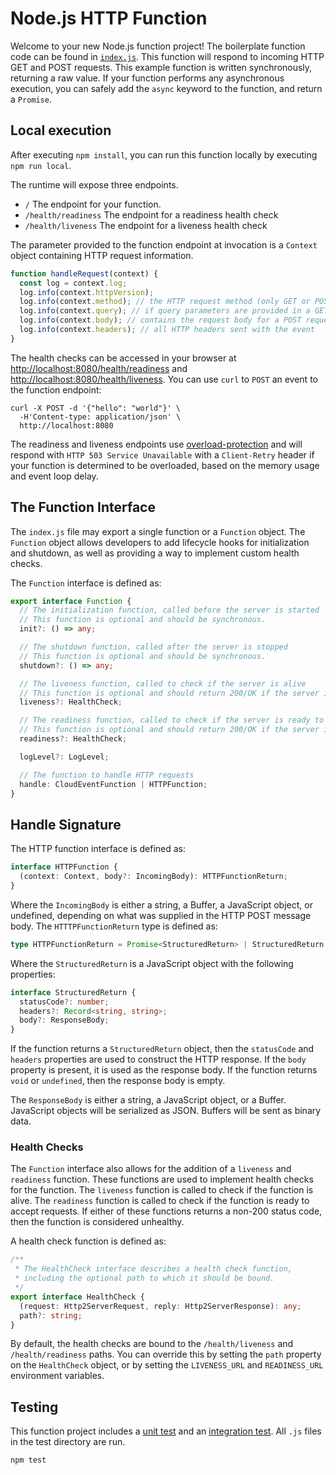 # Node.js HTTP Function

Welcome to your new Node.js function project! The boilerplate function code can be found in [`index.js`](./index.js).
This function will respond to incoming HTTP GET and POST requests. This example function is written synchronously,
returning a raw value. If your function performs any asynchronous execution, you can safely add the `async` keyword to
the function, and return a `Promise`.

## Local execution

After executing `npm install`, you can run this function locally by executing `npm run local`.

The runtime will expose three endpoints.

* `/` The endpoint for your function.
* `/health/readiness` The endpoint for a readiness health check
* `/health/liveness` The endpoint for a liveness health check

The parameter provided to the function endpoint at invocation is a `Context` object containing HTTP request information.

```js
function handleRequest(context) {
  const log = context.log;
  log.info(context.httpVersion);
  log.info(context.method); // the HTTP request method (only GET or POST supported)
  log.info(context.query); // if query parameters are provided in a GET request
  log.info(context.body); // contains the request body for a POST request
  log.info(context.headers); // all HTTP headers sent with the event
}
```

The health checks can be accessed in your browser at [http://localhost:8080/health/readiness]()
and [http://localhost:8080/health/liveness](). You can use `curl` to `POST` an event to the function endpoint:

```console
curl -X POST -d '{"hello": "world"}' \
  -H'Content-type: application/json' \
  http://localhost:8080
```

The readiness and liveness endpoints use [overload-protection](https://www.npmjs.com/package/overload-protection) and
will respond with `HTTP 503 Service Unavailable` with a `Client-Retry` header if your function is determined to be
overloaded, based on the memory usage and event loop delay.

## The Function Interface

The `index.js` file may export a single function or a `Function`
object. The `Function` object allows developers to add lifecycle hooks for
initialization and shutdown, as well as providing a way to implement custom
health checks.

The `Function` interface is defined as:

```typescript
export interface Function {
  // The initialization function, called before the server is started
  // This function is optional and should be synchronous.
  init?: () => any;

  // The shutdown function, called after the server is stopped
  // This function is optional and should be synchronous.
  shutdown?: () => any;

  // The liveness function, called to check if the server is alive
  // This function is optional and should return 200/OK if the server is alive.
  liveness?: HealthCheck;

  // The readiness function, called to check if the server is ready to accept requests
  // This function is optional and should return 200/OK if the server is ready.
  readiness?: HealthCheck;

  logLevel?: LogLevel;

  // The function to handle HTTP requests
  handle: CloudEventFunction | HTTPFunction;
}
```

## Handle Signature

The HTTP function interface is defined as:

```typescript
interface HTTPFunction {
  (context: Context, body?: IncomingBody): HTTPFunctionReturn;
}
```

Where the `IncomingBody` is either a string, a Buffer, a JavaScript object, or undefined, depending on what was supplied
in the HTTP POST message body. The `HTTTPFunctionReturn` type is defined as:

```typescript
type HTTPFunctionReturn = Promise<StructuredReturn> | StructuredReturn | ResponseBody | void;
```

Where the `StructuredReturn` is a JavaScript object with the following properties:

```typescript
interface StructuredReturn {
  statusCode?: number;
  headers?: Record<string, string>;
  body?: ResponseBody;
}
```

If the function returns a `StructuredReturn` object, then the `statusCode` and `headers` properties are used to
construct the HTTP response. If the `body` property is present, it is used as the response body. If the function
returns `void` or `undefined`, then the response body is empty.

The `ResponseBody` is either a string, a JavaScript object, or a Buffer. JavaScript objects will be serialized as JSON.
Buffers will be sent as binary data.

### Health Checks

The `Function` interface also allows for the addition of a `liveness` and `readiness` function. These functions are used
to implement health checks for the function. The `liveness` function is called to check if the function is alive.
The `readiness` function is called to check if the function is ready to accept requests. If either of these functions
returns a non-200 status code, then the function is considered unhealthy.

A health check function is defined as:

```typescript
/**
 * The HealthCheck interface describes a health check function,
 * including the optional path to which it should be bound.
 */
export interface HealthCheck {
  (request: Http2ServerRequest, reply: Http2ServerResponse): any;
  path?: string;
}
```

By default, the health checks are bound to the `/health/liveness` and `/health/readiness` paths. You can override this
by setting the `path` property on the `HealthCheck` object, or by setting the `LIVENESS_URL` and `READINESS_URL`
environment variables.
## Testing

This function project includes a [unit test](./test/unit.js) and an [integration test](./test/integration.js). All `.js`
files in the test directory are run.

```console
npm test
```

